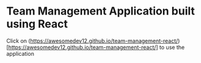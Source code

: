 # Team Management Application built using React 

Click on (https://awesomedev12.github.io/team-management-react/)[https://awesomedev12.github.io/team-management-react/] to use the application
